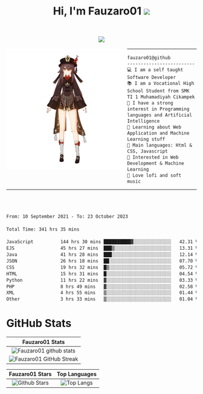 <h1 align="center">
Hi, I'm Fauzaro01
  <img src="https://media.giphy.com/media/hvRJCLFzcasrR4ia7z/giphy.gif" width="30"></h1>
<br/>

<p align="center">
  <a href="https://github.com/DenverCoder1/readme-typing-svg"><img src="https://readme-typing-svg.herokuapp.com?lines=zZz;Full+Stack+Web+Developer;Student;Software%20Develover;Always%20learning%20new%20things&center=true&width=380&height=45"></a>
</p>

<img align="left" src="/assets/icon2.png" alt="Zeen" width="320" height="320" />
<hr>

```
fauzaro01@github
-------------------------
💻 I am a self taught Software Developer
📚 I am a Vocational High School Student from SMK TI 1 Muhamadiyah Cikampek
📝 I have a strong interest in Programming languages and Artificial Intelligence
🌱 Learning about Web Application and Machine Learning stuff
🌟 Main languages: Html & CSS, Javascript
🚩 Interested in Web Development & Machine Learning
🎵 Love lofi and soft music
```

<hr>
<br>
<br>
<div align="left">
<!--START_SECTION:waka-->

```txt
From: 10 September 2021 - To: 23 October 2023

Total Time: 341 hrs 35 mins

JavaScript          144 hrs 30 mins ██████████▓░░░░░░░░░░░░░░   42.31 %
EJS                 45 hrs 27 mins  ███▒░░░░░░░░░░░░░░░░░░░░░   13.31 %
Java                41 hrs 28 mins  ███░░░░░░░░░░░░░░░░░░░░░░   12.14 %
JSON                26 hrs 18 mins  ██░░░░░░░░░░░░░░░░░░░░░░░   07.70 %
CSS                 19 hrs 32 mins  █▒░░░░░░░░░░░░░░░░░░░░░░░   05.72 %
HTML                15 hrs 31 mins  █░░░░░░░░░░░░░░░░░░░░░░░░   04.54 %
Python              11 hrs 22 mins  ▓░░░░░░░░░░░░░░░░░░░░░░░░   03.33 %
PHP                 8 hrs 49 mins   ▓░░░░░░░░░░░░░░░░░░░░░░░░   02.58 %
XML                 4 hrs 55 mins   ▒░░░░░░░░░░░░░░░░░░░░░░░░   01.44 %
Other               3 hrs 33 mins   ▒░░░░░░░░░░░░░░░░░░░░░░░░   01.04 %
```

<!--END_SECTION:waka-->
</div>

# GitHub Stats

|                                                            Fauzaro01 Stats                                                            |
| :--------------------------------------------------------------------------------------------------------------------------------------------: |
|        ![Fauzaro01 github stats](https://github-readme-stats.vercel.app/api?username=Fauzaro01&show_icons=true&theme=algolia)        |
|              ![Fauzaro01 GitHub Streak](https://github-readme-streak-stats.herokuapp.com/?user=Fauzaro01&theme=algolia)              |

|                                                                                              Fauzaro01 Stars                                                                                              |                                                           Top Languages                                                           |
| :----------------------------------------------------------------------------------------------------------------------------------------------------------------------------------------------------------------: | :-------------------------------------------------------------------------------------------------------------------------------: |
| ![Github Stars](https://github-readme-stats.vercel.app/api?username=Fauzaro01&show_icons=true&locale=en&count_private=true&hide_rank=true&custom_title=My%20GitHub%20Stats&disable_animations=true&theme=algolia) | ![Top Langs](https://github-readme-stats.vercel.app/api/top-langs/?username=Fauzaro01&langs_count=8&theme=algolia&layout=compact) |

